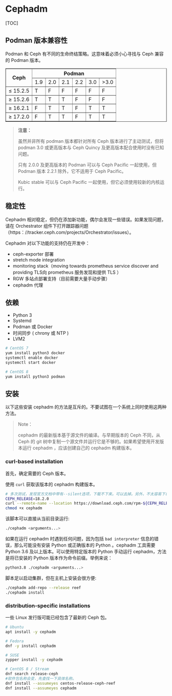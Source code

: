 # Cephadm

[TOC]

## Podman 版本兼容性

Podman 和 Ceph 有不同的生命终结策略。这意味着必须小心寻找与 Ceph 兼容的 Podman 版本。

<table border="1">
    <tr>
        <th rowspan="2">Ceph</th>
        <th colspan="6">Podman</th>
    </tr>
    <tr>
        <td>1.9</td>
        <td>2.0</td>
        <td>2.1</td>
        <td>2.2</td>
        <td>3.0</td>
        <td>>3.0</td>
    </tr>
    <tr>
        <td>≤ 15.2.5</td>
        <td>T</td>
        <td>F</td>
        <td>F</td>
        <td>F</td>
        <td>F</td>
        <td>F</td>
    </tr>
    <tr>
        <td>≥ 15.2.6</td>
        <td>T</td>
        <td>T</td>
        <td>T</td>
        <td>F</td>
        <td>F</td>
        <td>F</td>
    </tr>
    <tr>
        <td>≥ 16.2.1</td>
        <td>F</td>
        <td>T</td>
        <td>T</td>
        <td>F</td>
        <td>T</td>
        <td>T</td>
    </tr>
    <tr>
        <td>≥ 17.2.0</td>
        <td>F</td>
        <td>T</td>
        <td>T</td>
        <td>F</td>
        <td>T</td>
        <td>T</td>
    </tr>
</table>

> **注意：**
>
> 虽然并非所有 podman 版本都针对所有 Ceph 版本进行了主动测试，但将 podman 3.0 或更高版本与 Ceph Quincy 及更高版本配合使用时没有已知问题。
>
> 只有 2.0.0 及更高版本的 Podman 可以与 Ceph Pacific 一起使用，但 Podman 版本 2.2.1 除外，它不适用于  Ceph Pacific。
>
> Kubic stable 可以与 Ceph Pacific 一起使用，但它必须使用较新的内核运行。

## 稳定性

Cephadm 相对稳定，但仍在添加新功能，偶尔会发现一些错误。如果发现问题，请在 Orchestrator 组件下打开跟踪器问题（https：//tracker.ceph.com/projects/Orchestrator/issues）。

Cephadm 对以下功能的支持仍在开发中：

- ceph-exporter 部署
- stretch mode integration
- monitoring stack（moving towards prometheus service discover and providing TLS向 prometheus 服务发现和提供 TLS ）
- RGW 多站点部署支持（目前需要大量手动步骤）
- cephadm 代理

## 依赖

- Python 3
- Systemd
- Podman 或 Docker
- 时间同步 ( chrony 或 NTP )
- LVM2

```bash
# CentOS 7
yum install python3 docker
systemctl enable docker
systemctl start docker

# CentOS 8
yum install python3 podman
```

## 安装

以下这些安装 cephadm 的方法是互斥的。不要试图在一个系统上同时使用这两种方法。

> Note：
>
> cephadm 的最新版本基于源文件的编译。与早期版本的 Ceph 不同，从 Ceph 的 git 树中复制一个源文件并运行它是不够的。如果希望使用开发版本运行 cephadm ，应该创建自己的 cephadm 构建版本。

### curl-based installation

首先，确定需要的 Ceph 版本。

使用 `curl` 获取该版本的 cephadm 构建版本。

```bash
# 多次测试，发现官方文档中带有--silent选项，下载不下来。可以去掉。另外，不太容易下载成功。此方法不建议。
CEPH_RELEASE=18.2.0
curl --remote-name --location https://download.ceph.com/rpm-${CEPH_RELEASE}/el9/noarch/cephadm
chmod +x cephadm
```

该脚本可以直接从当前目录运行:

```bash
./cephadm <arguments...>
```

如果在运行 cephadm 时遇到任何问题，因为包括 `bad interpreter` 信息的错误，那么可能没有安装 Python 或正确版本的 Python 。cephadm 工具需要 Python 3.6 及以上版本。可以使用特定版本的 Python 手动运行 cephadm，方法是将已安装的 Python 版本作为命令前缀。举例来说：

```bash
python3.8 ./cephadm <arguments...>
```

脚本足以启动集群，但在主机上安装会很方便:

```bash
./cephadm add-repo --release reef
./cephadm install
```

### distribution-specific installations

一些 Linux 发行版可能已经包含了最新的 Ceph 包。

 ```bash
# Ubuntu
apt install -y cephadm

# Fedora
dnf -y install cephadm

# SUSE
zypper install -y cephadm

# CentOS 8 / Stream
dnf search release-ceph
#软件包名称会变，先查找一下具体名称。
dnf install --assumeyes centos-release-ceph-reef
dnf install --assumeyes cephadm
 ```